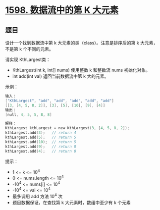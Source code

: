 # [1598. 数据流中的第 K 大元素](https://leetcode-cn.com/problems/kth-largest-element-in-a-stream/)

## 题目

设计一个找到数据流中第 k 大元素的类（class）。注意是排序后的第 k 大元素，不是第 k 个不同的元素。

请实现 KthLargest类：

- KthLargest(int k, int[] nums) 使用整数 k 和整数流 nums 初始化对象。
- int add(int val) 返回当前数据流中第 k 大的元素。


示例：
```c
输入：
["KthLargest", "add", "add", "add", "add", "add"]
[[3, [4, 5, 8, 2]], [3], [5], [10], [9], [4]]
输出：
[null, 4, 5, 5, 8, 8]

解释：
KthLargest kthLargest = new KthLargest(3, [4, 5, 8, 2]);
kthLargest.add(3);   // return 4
kthLargest.add(5);   // return 5
kthLargest.add(10);  // return 5
kthLargest.add(9);   // return 8
kthLargest.add(4);   // return 8
```

提示：
- 1 <= k <= 10<sup>4</sup>
- 0 <= nums.length <= 10<sup>4</sup>
- -10<sup>4</sup> <= nums[i] <= 10<sup>4</sup>
- -10<sup>4</sup> <= val <= 10<sup>4</sup>
- 最多调用 add 方法 10<sup>4</sup> 次
- 题目数据保证，在查找第 k 大元素时，数组中至少有 k 个元素
